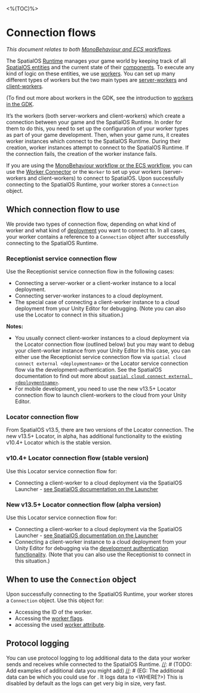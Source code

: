 [//]: # (TODO: Add examples of additional data you might add)

<%(TOC)%>
# Connection flows

_This document relates to both [MonoBehaviour and ECS workflows]({{urlRoot}}/reference/workflows/which-workflow)._

The SpatialOS [Runtime]({{urlRoot}}/reference/glossary#spatialos-runtime) manages your game world by keeping track of all [SpatialOS entities]({{urlRoot}}/reference/glossary#spatialos-entity) and the current state of their [components]({{urlRoot}}/reference/glossary#spatialos-component).
To execute any kind of logic on these entities, we use [workers]({{urlRoot}}/reference/glossary#worker). You can set up many different types of workers but the two main types are  [server-workers]({{urlRoot}}/reference/glossary#server-worker) and [client-workers]({{urlRoot}}/reference/glossary#client-worker).

(To find out more about workers in the GDK, see the introduction to [workers in the GDK]({{urlRoot}}/reference/concepts/worker).

It’s the workers (both server-workers and client-workers) which create a connection between your game and the SpatialOS Runtime. In order for them to do this, you need to set up the configuration of your worker types as part of your game development. Then, when your game runs, it creates worker instances which connect to the SpatialOS Runtime.  During their creation, worker instances attempt to connect to the SpatialOS Runtime. If the connection fails, the creation of the worker instance fails.

If you are using the [MonoBehaviour workflow or the ECS workflow]({{urlRoot}}/reference/workflows/which-workflow), you can use the [Worker Connector]({{urlRoot}}/reference/workflows/monobehaviour/creating-workers) or the `Worker` to set up your workers (server-workers and client-workers) to connect to SpatialOS. Upon successfully connecting to the SpatialOS Runtime, your worker stores a `Connection` object.


## Which connection flow to use

We provide two types of connection flow, depending on what kind of worker and what kind of [deployment]({{urlRoot}}/reference/glossary#deploying) you want to connect to.
In all cases, your worker contains a reference to a `Connection` object after successfully connecting to the SpatialOS Runtime.

### Receptionist service connection flow

Use the Receptionist service connection flow in the following cases:

  * Connecting a server-worker or a client-worker instance to a local deployment.
  * Connecting server-worker instances to a cloud deployment.
  * The special case of connecting a client-worker instance to a cloud deployment from your Unity Editor for debugging. (Note you can also use the Locator to connect in this situation.)  

**Notes:**

*  You usually connect client-worker instances to a cloud deployment via the Locator connection flow (outlined below) but you may want to debug your client-worker instance from your Unity Editor In this case, you can either use the Receptionist service connection flow via `spatial cloud connect external <deploymentname>` or the Locator service connection flow via the development-authentication.  See the SpatialOS documentation to find out more about [`spatial cloud connect external <deploymentname>`](https://docs.improbable.io/reference/latest/shared/spatial-cli/spatial-cloud-connect-external#spatial-cloud-connect-externall).
* For mobile development, you need to use the new v13.5+ Locator connection flow to launch client-workers to the cloud from your Unity Editor.


### Locator connection flow
From SpatialOS v13.5, there are two versions of the Locator connection. The new v13.5+ Locator, in alpha, has additional functionality to the existing v10.4+ Locator which is the stable version. 


### v10.4+ Locator connection flow (stable version)

Use this Locator service connection flow for:

 * Connecting a client-worker to a cloud deployment via the SpatialOS Launcher - [see SpatialOS documentation on the Launcher](https://docs.improbable.io/reference/latest/shared/operate/launcher#the-launcher)


### New v13.5+ Locator connection flow (alpha version)

Use this Locator service connection flow for:

* Connecting a client-worker to a cloud deployment via the SpatialOS Launcher - [see SpatialOS documentation on the Launcher](https://docs.improbable.io/reference/latest/shared/operate/launcher#the-launcher)
* Connecting a client-worker instance to a cloud deployment from your Unity Editor for debugging via the [development authentication functionality](https://docs.improbable.io/reference/13.5/shared/auth/development-authentication). (Note that you can also use the Receptionist to connect in this situation.)

## When to use the `Connection` object

Upon successfully connecting to the SpatialOS Runtime, your worker stores a `Connection` object.
Use this object for:

  * Accessing the ID of the worker.
  * Accessing the [worker flags]({{urlRoot}}/reference/glossary#worker-flags).
  * accessing the used [worker attribute]({{urlRoot}}/reference/glossary#worker-attribute).

## Protocol logging
You can use protocol logging to log additional data to the data your worker sends and receives while connected to the SpatialOS Runtime.
[//]: # (TODO: Add examples of additional data you might add)
[//]: # (EG: The additional data can be <X or Y> which you could use for <A or B>. It logs data to <WHERE?>)
This is disabled by default as the logs can get very big in size, very fast.
